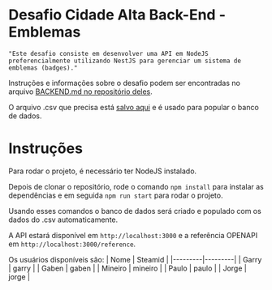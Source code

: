 # Desafio Cidade Alta Back-End - Emblemas

```
"Este desafio consiste em desenvolver uma API em NodeJS preferencialmente utilizando NestJS para gerenciar um sistema de emblemas (badges)."
```

Instruções e informações sobre o desafio podem ser encontradas no arquivo [BACKEND.md no repositório deles](https://github.com/cidadealtarp/Desafio/blob/master/BACKEND.md).

O arquivo .csv que precisa está [salvo aqui](./badges.csv) e é usado para popular o banco de dados.

# Instruções
Para rodar o projeto, é necessário ter NodeJS instalado.

Depois de clonar o repositório, rode o comando `npm install` para instalar as dependências e em seguida `npm run start` para rodar o projeto.

Usando esses comandos o banco de dados será criado e populado com os dados do .csv automaticamente.

A API estará disponível em `http://localhost:3000` e a referência OPENAPI em `http://localhost:3000/reference`.

Os usuários disponíveis são:
| Nome    | Steamid |
|---------|---------|
| Garry   | garry   |
| Gaben   | gaben   |
| Mineiro | mineiro |
| Paulo   | paulo   |
| Jorge   | jorge   |